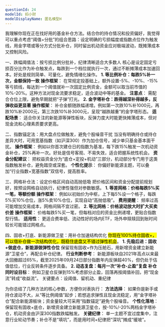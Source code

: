 ```yaml
---
questionId: 24
modelId: 蚂小财
modelDisplayName: 匿名模型H
---
```

我理解你现在正在找好用的基金补仓方法。结合你的持仓情况和投资偏好，我觉得可以重点考虑“阈值+分批”的组合思路：设定明确的亏损幅度或指数点位作为触发线，用金字塔或等分方式分批补仓，同时留出机动资金应对极端波动，既摊薄成本又控制风险。

一、跌幅阈值法：按亏损比例分批补，纪律清晰适合大多数人
核心是设定固定亏损百分比作为补仓触发点，每跌到一个档位就执行一次，通过不断摊薄成本加速回本。好处是规则简单、可量化，避免情绪化操作。
**1. 等比例补仓：每跌5%补一次，金额保持一致**
**操作框架**： 在常规定投基础上，额外设置-5%、-10%、-15%等亏损线，每达到一个阈值就补一次固定比例资金，金额可以取当前市值的10%-20%。这种方法对现金流要求稳定，适合波动中等的基金。
**注意点**： 需配合仓位上限，避免早期就把“子弹”打光。
**2. 金字塔补仓：跌得越深补得越多，反弹收益更显著**
**操作框架**： 补仓金额随跌幅递增。例如第一次跌10%补1000元，再跌10%补2000元，第三次跌10%补3000元，呈现“越跌越重”的金字塔形态。
**适配场景**： 适合你关注的新能源等弹性板块，反弹力度大时能更快摊薄成本，但对现金流和心理素质要求更高。

二、指数锚定法：用大盘点位做触发，避免个股噪音干扰
当没有明确持仓或持仓差异大时，可用宽基指数（如沪深300）作为加仓信号，减少单只基金基本面干扰。
**操作框架**： 例如以你首次建仓日的指数为基准，每下跌15%触发一次机动资金补仓，25%再补一次。好处是信号客观、不易失效，适合把握系统性机会。
**资金分配建议**： 把权益资金分为“底仓+定投+机动”三部分，机动部分专门用于这类指数触发补仓，避免踏空或深套。
**个性化提示**： 你偏好新能源主题，可以叠加“行业指数+宽基指数”双信号，提高胜率。

三、网格补仓法：设定价格区间自动高抛低吸
把价格区间和资金分配提前规划好，按预设网格自动执行，纪律性强但对参数敏感。
**1. 等差网格：价格每跌5%买一笔，等额份额**
**操作框架**： 例如以初始价为中枢，上下每5%设一个格子，每跌5%买10%仓位，涨5%卖10%仓位，实现自动“高抛低吸”。
**费用提醒**： 频率过高可能增加交易成本，网格间隔不宜过密。
**2. 等比网格：价格波动放大时扩大买卖价差**
**操作框架**： 价格每跌5%买一笔，但每档对应的资金比例递增，更贴合指数型行情。
**适用性**： 更适合费率低、流动性好的场内ETF，场外申赎赎回到账时间较长可能错过网格点。

四、固收+打底、新能源做卫星：用补仓加速结构优化
<mark>你现在100%持仓固收+，可以借补仓做一次结构优化，既稳住底盘又不错过弹性机会</mark>。
**1. 先稳后进：固收+做底仓，新能源做弹性仓位**
保留现有固收+作为压舱石，用新增资金建立新能源“卫星仓”，再配合补仓纪律。
**行业判断参考**： 新能源板块自2021年高点以来最大回撤超过65%，截至2025年09月24日部分指数年内反弹超40%，但仍处于估值低位，行业反转条件逐步具备。
**2. 动态复盘：每月一次“补仓-止盈”复盘**
**补仓同时设目标**： 例如卫星仓反弹到15%考虑部分止盈，回落再按阈值补回，把“现金流”转成“收益流”。
关键要点：设阈值、留机动、重纪律

为你总结了几种方法的核心参数，方便你对表执行：
**方法选择**： 如果你是新手或持仓波动不大，从“等比例阈值”起步；若想追求弹性且现金流稳定，用“金字塔补仓”配合新能源板块；资金量较大可采用“指数锚定”避免个股噪音。
**个性化落地**： 保留现有固收+底仓，新增资金建立新能源卫星仓，按-10%/-20%两档金字塔补仓，机动资金由沪深300指数跌幅触发。
**关键纪律**： 单一主题不宜过度集中，注意行业轮动节奏；补仓不是“填坑”，而是用时间+纪律把“深坑”摊成“缓坡”。
